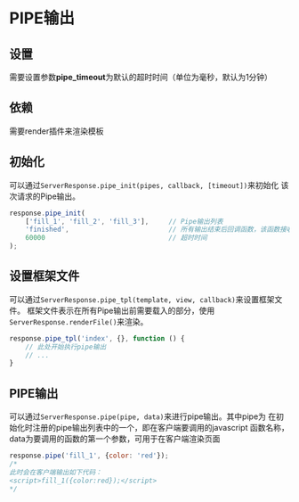 # PIPE输出

## 设置

需要设置参数**pipe_timeout**为默认的超时时间（单位为毫秒，默认为1分钟）


## 依赖

需要render插件来渲染模板


## 初始化

可以通过`ServerResponse.pipe_init(pipes, callback, [timeout])`来初始化
该次请求的Pipe输出。

```javascript
response.pipe_init(
	['fill_1', 'fill_2', 'fill_3'],		// Pipe输出列表
	'finished',							// 所有输出结束后回调函数，该函数接收一个参数，表示出错信息，为undefined表示成功
	60000								// 超时时间
);
```


## 设置框架文件

可以通过`ServerResponse.pipe_tpl(template, view, callback)`来设置框架文件。
框架文件表示在所有Pipe输出前需要载入的部分，使用
`ServerResponse.renderFile()`来渲染。

```javascript
response.pipe_tpl('index', {}, function () {
	// 此处开始执行pipe输出
	// ...
}
```


## PIPE输出

可以通过`ServerResponse.pipe(pipe, data)`来进行pipe输出。其中pipe为
在初始化时注册的pipe输出列表中的一个，即在客户端要调用的javascript
函数名称，data为要调用的函数的第一个参数，可用于在客户端渲染页面

```javascript
response.pipe('fill_1', {color: 'red'});
/*
此时会在客户端输出如下代码：
<script>fill_1({color:red});</script>
*/
```
